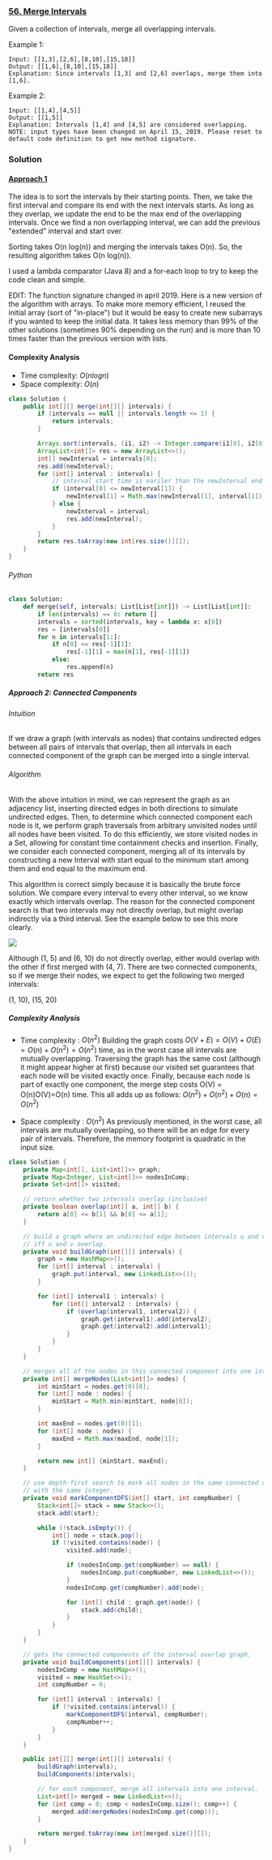 ### [56. Merge Intervals](https://leetcode.com/problems/merge-intervals/)

Given a collection of intervals, merge all overlapping intervals.

Example 1:
```
Input: [[1,3],[2,6],[8,10],[15,18]]
Output: [[1,6],[8,10],[15,18]]
Explanation: Since intervals [1,3] and [2,6] overlaps, merge them into [1,6].
```
Example 2:
```
Input: [[1,4],[4,5]]
Output: [[1,5]]
Explanation: Intervals [1,4] and [4,5] are considered overlapping.
NOTE: input types have been changed on April 15, 2019. Please reset to default code definition to get new method signature.
```

### Solution
#### [Approach 1](https://leetcode.com/problems/merge-intervals/discuss/21222/A-simple-Java-solution)
The idea is to sort the intervals by their starting points. Then, we take the first interval and compare its end with the next intervals starts. As long as they overlap, we update the end to be the max end of the overlapping intervals. Once we find a non overlapping interval, we can add the previous "extended" interval and start over.

Sorting takes O(n log(n)) and merging the intervals takes O(n). So, the resulting algorithm takes O(n log(n)).

I used a lambda comparator (Java 8) and a for-each loop to try to keep the code clean and simple.

EDIT: The function signature changed in april 2019.
Here is a new version of the algorithm with arrays. To make more memory efficient, I reused the initial array (sort of "in-place") but it would be easy to create new subarrays if you wanted to keep the initial data.
It takes less memory than 99% of the other solutions (sometimes 90% depending on the run) and is more than 10 times faster than the previous version with lists.

#### Complexity Analysis
- Time complexity: $O(nlogn)$
- Space complexity: $O(n)$

```java
class Solution {
    public int[][] merge(int[][] intervals) {
        if (intervals == null || intervals.length <= 1) {
            return intervals;
        }

        Arrays.sort(intervals, (i1, i2) -> Integer.compare(i1[0], i2[0]));
        ArrayList<int[]> res = new ArrayList<>();
        int[] newInterval = intervals[0];
        res.add(newInterval);
        for (int[] interval : intervals) {
            // interval start time is eariler than the newInterval end time
            if (interval[0] <= newInterval[1]) {
                newInterval[1] = Math.max(newInterval[1], interval[1]);
            } else {
                newInterval = interval;
                res.add(newInterval);
            }
        }
        return res.toArray(new int[res.size()][]);
    }
}
```

###### Python

```python
class Solution:
    def merge(self, intervals: List[List[int]]) -> List[List[int]]:
        if len(intervals) == 0: return []
        intervals = sorted(intervals, key = lambda x: x[0])
        res = [intervals[0]]
        for n in intervals[1:]:
            if n[0] <= res[-1][1]:
                res[-1][1] = max(n[1], res[-1][1])
            else:
                res.append(n)
        return res
```


##### Approach 2: Connected Components
###### Intuition

If we draw a graph (with intervals as nodes) that contains undirected edges between all pairs of intervals that overlap, then all intervals in each connected component of the graph can be merged into a single interval.

###### Algorithm

With the above intuition in mind, we can represent the graph as an adjacency list, inserting directed edges in both directions to simulate undirected edges. Then, to determine which connected component each node is it, we perform graph traversals from arbitrary unvisited nodes until all nodes have been visited. To do this efficiently, we store visited nodes in a Set, allowing for constant time containment checks and insertion. Finally, we consider each connected component, merging all of its intervals by constructing a new Interval with start equal to the minimum start among them and end equal to the maximum end.

This algorithm is correct simply because it is basically the brute force solution. We compare every interval to every other interval, so we know exactly which intervals overlap. The reason for the connected component search is that two intervals may not directly overlap, but might overlap indirectly via a third interval. See the example below to see this more clearly.

![](https://leetcode.com/problems/merge-intervals/Figures/56/component.png)

Although (1, 5) and (6, 10) do not directly overlap, either would overlap with the other if first merged with (4, 7). There are two connected components, so if we merge their nodes, we expect to get the following two merged intervals:

(1, 10), (15, 20)

##### Complexity Analysis

- Time complexity : $O(n^2)$
Building the graph costs $O(V + E) = O(V) + O(E) = O(n) + O(n^2) = O(n^2)$ time, as in the worst case all intervals are mutually overlapping. Traversing the graph has the same cost (although it might appear higher at first) because our visited set guarantees that each node will be visited exactly once. Finally, because each node is part of exactly one component, the merge step costs O(V) = O(n)O(V)=O(n) time. This all adds up as follows:
$O(n^2) + O(n^2) + O(n) = O(n^2)$

- Space complexity : $O(n^2)$
As previously mentioned, in the worst case, all intervals are mutually overlapping, so there will be an edge for every pair of intervals. Therefore, the memory footprint is quadratic in the input size.


```java
class Solution {
    private Map<int[], List<int[]>> graph;
    private Map<Integer, List<int[]>> nodesInComp;
    private Set<int[]> visited;

    // return whether two intervals overlap (inclusive)
    private boolean overlap(int[] a, int[] b) {
        return a[0] <= b[1] && b[0] <= a[1];
    }

    // build a graph where an undirected edge between intervals u and v exists
    // iff u and v overlap.
    private void buildGraph(int[][] intervals) {
        graph = new HashMap<>();
        for (int[] interval : intervals) {
            graph.put(interval, new LinkedList<>());
        }

        for (int[] interval1 : intervals) {
            for (int[] interval2 : intervals) {
                if (overlap(interval1, interval2)) {
                    graph.get(interval1).add(interval2);
                    graph.get(interval2).add(interval1);
                }
            }
        }
    }

    // merges all of the nodes in this connected component into one interval.
    private int[] mergeNodes(List<int[]> nodes) {
        int minStart = nodes.get(0)[0];
        for (int[] node : nodes) {
            minStart = Math.min(minStart, node[0]);
        }

        int maxEnd = nodes.get(0)[1];
        for (int[] node : nodes) {
            maxEnd = Math.max(maxEnd, node[1]);
        }

        return new int[] {minStart, maxEnd};
    }

    // use depth-first search to mark all nodes in the same connected component
    // with the same integer.
    private void markComponentDFS(int[] start, int compNumber) {
        Stack<int[]> stack = new Stack<>();
        stack.add(start);

        while (!stack.isEmpty()) {
            int[] node = stack.pop();
            if (!visited.contains(node)) {
                visited.add(node);

                if (nodesInComp.get(compNumber) == null) {
                    nodesInComp.put(compNumber, new LinkedList<>());
                }
                nodesInComp.get(compNumber).add(node);

                for (int[] child : graph.get(node)) {
                    stack.add(child);
                }
            }
        }
    }

    // gets the connected components of the interval overlap graph.
    private void buildComponents(int[][] intervals) {
        nodesInComp = new HashMap<>();
        visited = new HashSet<>();
        int compNumber = 0;

        for (int[] interval : intervals) {
            if (!visited.contains(interval)) {
                markComponentDFS(interval, compNumber);
                compNumber++;
            }
        }
    }

    public int[][] merge(int[][] intervals) {
        buildGraph(intervals);
        buildComponents(intervals);

        // for each component, merge all intervals into one interval.
        List<int[]> merged = new LinkedList<>();
        for (int comp = 0; comp < nodesInComp.size(); comp++) {
            merged.add(mergeNodes(nodesInComp.get(comp)));
        }

        return merged.toArray(new int[merged.size()][]);
    }
}
```

